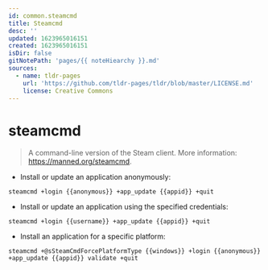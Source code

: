 ```yaml
---
id: common.steamcmd
title: Steamcmd
desc: ''
updated: 1623965016151
created: 1623965016151
isDir: false
gitNotePath: 'pages/{{ noteHiearchy }}.md'
sources:
  - name: tldr-pages
    url: 'https://github.com/tldr-pages/tldr/blob/master/LICENSE.md'
    license: Creative Commons
---
```

# steamcmd

> A command-line version of the Steam client.
> More information: <https://manned.org/steamcmd>.

- Install or update an application anonymously:

`steamcmd +login {{anonymous}} +app_update {{appid}} +quit`

- Install or update an application using the specified credentials:

`steamcmd +login {{username}} +app_update {{appid}} +quit`

- Install an application for a specific platform:

`steamcmd +@sSteamCmdForcePlatformType {{windows}} +login {{anonymous}} +app_update {{appid}} validate +quit`

